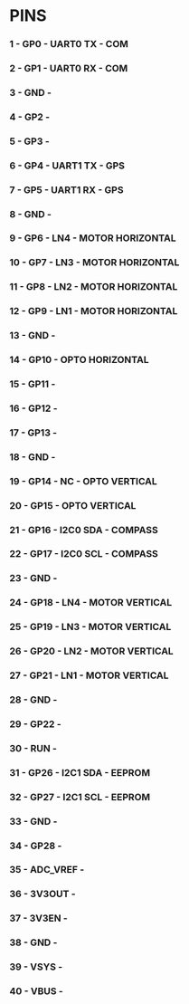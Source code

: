 # PINS
### 1 - GP0       - UART0 TX - COM
### 2 - GP1       - UART0 RX - COM
### 3 - GND       - 
### 4 - GP2       - 
### 5 - GP3       - 
### 6 - GP4       - UART1 TX - GPS
### 7 - GP5       - UART1 RX - GPS
### 8 - GND       - 
### 9 - GP6       - LN4 - MOTOR HORIZONTAL
### 10 - GP7      - LN3 - MOTOR HORIZONTAL
### 11 - GP8      - LN2 - MOTOR HORIZONTAL
### 12 - GP9      - LN1 - MOTOR HORIZONTAL
### 13 - GND      - 
### 14 - GP10     - OPTO HORIZONTAL
### 15 - GP11     - 
### 16 - GP12     - 
### 17 - GP13     - 
### 18 - GND      - 
### 19 - GP14     - NC - OPTO VERTICAL
### 20 - GP15     - OPTO VERTICAL
### 21 - GP16     - I2C0 SDA - COMPASS
### 22 - GP17     - I2C0 SCL - COMPASS
### 23 - GND      - 
### 24 - GP18     - LN4 - MOTOR VERTICAL
### 25 - GP19     - LN3 - MOTOR VERTICAL
### 26 - GP20     - LN2 - MOTOR VERTICAL
### 27 - GP21     - LN1 - MOTOR VERTICAL
### 28 - GND      - 
### 29 - GP22     - 
### 30 - RUN      - 
### 31 - GP26     - I2C1 SDA - EEPROM
### 32 - GP27     - I2C1 SCL - EEPROM
### 33 - GND      - 
### 34 - GP28     - 
### 35 - ADC_VREF -  
### 36 - 3V3OUT   - 
### 37 - 3V3EN    - 
### 38 - GND      - 
### 39 - VSYS     - 
### 40 - VBUS     - 
